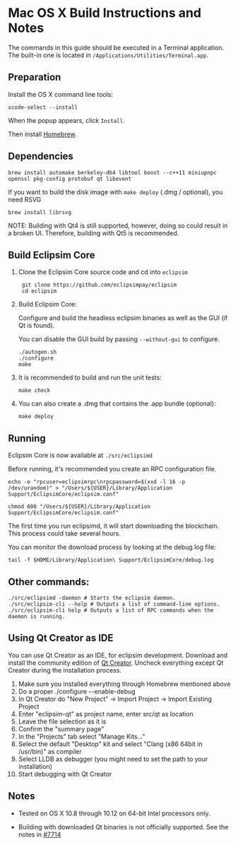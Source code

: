 Mac OS X Build Instructions and Notes
====================================
The commands in this guide should be executed in a Terminal application.
The built-in one is located in `/Applications/Utilities/Terminal.app`.

Preparation
-----------
Install the OS X command line tools:

`xcode-select --install`

When the popup appears, click `Install`.

Then install [Homebrew](https://brew.sh).

Dependencies
----------------------

    brew install automake berkeley-db4 libtool boost --c++11 miniupnpc openssl pkg-config protobuf qt libevent

If you want to build the disk image with `make deploy` (.dmg / optional), you need RSVG

    brew install librsvg

NOTE: Building with Qt4 is still supported, however, doing so could result in a broken UI. Therefore, building with Qt5 is recommended.

Build Eclipsim Core
------------------------

1. Clone the Eclipsim Core source code and cd into `eclipsim`

        git clone https://github.com/eclipsimpay/eclipsim
        cd eclipsim

2.  Build Eclipsim Core:

    Configure and build the headless eclipsim binaries as well as the GUI (if Qt is found).

    You can disable the GUI build by passing `--without-gui` to configure.

        ./autogen.sh
        ./configure
        make

3.  It is recommended to build and run the unit tests:

        make check

4.  You can also create a .dmg that contains the .app bundle (optional):

        make deploy

Running
-------

Eclipsim Core is now available at `./src/eclipsimd`

Before running, it's recommended you create an RPC configuration file.

    echo -e "rpcuser=eclipsimrpc\nrpcpassword=$(xxd -l 16 -p /dev/urandom)" > "/Users/${USER}/Library/Application Support/EclipsimCore/eclipsim.conf"

    chmod 600 "/Users/${USER}/Library/Application Support/EclipsimCore/eclipsim.conf"

The first time you run eclipsimd, it will start downloading the blockchain. This process could take several hours.

You can monitor the download process by looking at the debug.log file:

    tail -f $HOME/Library/Application\ Support/EclipsimCore/debug.log

Other commands:
-------

    ./src/eclipsimd -daemon # Starts the eclipsim daemon.
    ./src/eclipsim-cli --help # Outputs a list of command-line options.
    ./src/eclipsim-cli help # Outputs a list of RPC commands when the daemon is running.

Using Qt Creator as IDE
------------------------
You can use Qt Creator as an IDE, for eclipsim development.
Download and install the community edition of [Qt Creator](https://www.qt.io/download/).
Uncheck everything except Qt Creator during the installation process.

1. Make sure you installed everything through Homebrew mentioned above
2. Do a proper ./configure --enable-debug
3. In Qt Creator do "New Project" -> Import Project -> Import Existing Project
4. Enter "eclipsim-qt" as project name, enter src/qt as location
5. Leave the file selection as it is
6. Confirm the "summary page"
7. In the "Projects" tab select "Manage Kits..."
8. Select the default "Desktop" kit and select "Clang (x86 64bit in /usr/bin)" as compiler
9. Select LLDB as debugger (you might need to set the path to your installation)
10. Start debugging with Qt Creator

Notes
-----

* Tested on OS X 10.8 through 10.12 on 64-bit Intel processors only.

* Building with downloaded Qt binaries is not officially supported. See the notes in [#7714](https://github.com/bitcoin/bitcoin/issues/7714)
